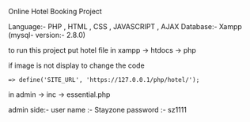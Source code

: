 Online Hotel Booking Project

Language:- PHP , HTML , CSS , JAVASCRIPT , AJAX
Database:- Xampp (mysql- version:- 2.8.0)

to run this project put hotel file in xampp -> htdocs -> php

if image is not display to change the code 
	
	=> define('SITE_URL', 'https://127.0.0.1/php/hotel/'); 

in admin -> inc -> essential.php

admin side:-
user name :- Stayzone
password :- sz1111


